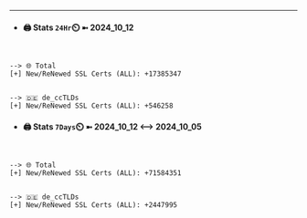 

---
- #### 🖨️ **Stats** `24Hr`⏲️ ➼ 2024_10_12
```console


--> 🌐 Total
[+] New/ReNewed SSL Certs (ALL): +17385347


--> 🇩🇪 de_ccTLDs
[+] New/ReNewed SSL Certs (ALL): +546258

```

- #### 🖨️ **Stats** `7Days`⏲️ ➼ 2024_10_12 <--> 2024_10_05
```console


--> 🌐 Total
[+] New/ReNewed SSL Certs (ALL): +71584351


--> 🇩🇪 de_ccTLDs
[+] New/ReNewed SSL Certs (ALL): +2447995

```

